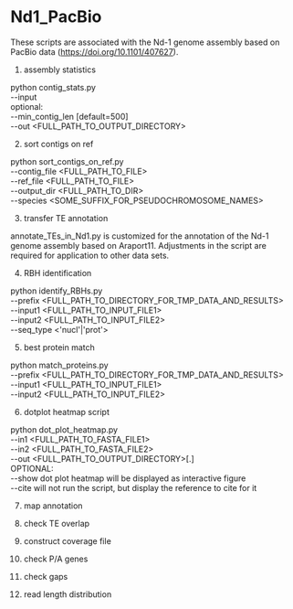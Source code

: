 # Nd1_PacBio
These scripts are associated with the Nd-1 genome assembly based on PacBio data (https://doi.org/10.1101/407627).


1) assembly statistics

python contig_stats.py \
--input <FILENAME> \
optional: \
--min_contig_len <INTEGER> [default=500] \
--out <FULL_PATH_TO_OUTPUT_DIRECTORY>


2) sort contigs on ref

python sort_contigs_on_ref.py \
--contig_file <FULL_PATH_TO_FILE> \
--ref_file <FULL_PATH_TO_FILE> \
--output_dir <FULL_PATH_TO_DIR> \
--species <SOME_SUFFIX_FOR_PSEUDOCHROMOSOME_NAMES>


3) transfer TE annotation

annotate_TEs_in_Nd1.py is customized for the annotation of the Nd-1 genome assembly based on Araport11. Adjustments in the script are required for application to other data sets.

4) RBH identification

python identify_RBHs.py \
--prefix <FULL_PATH_TO_DIRECTORY_FOR_TMP_DATA_AND_RESULTS> \
--input1 <FULL_PATH_TO_INPUT_FILE1> \
--input2 <FULL_PATH_TO_INPUT_FILE2> \
--seq_type <'nucl'|'prot'>


5) best protein match

python match_proteins.py \
--prefix <FULL_PATH_TO_DIRECTORY_FOR_TMP_DATA_AND_RESULTS> \
--input1 <FULL_PATH_TO_INPUT_FILE1> \
--input2 <FULL_PATH_TO_INPUT_FILE2>


6) dotplot heatmap script

python dot_plot_heatmap.py \
--in1 <FULL_PATH_TO_FASTA_FILE1> \
--in2 <FULL_PATH_TO_FASTA_FILE2> \
--out <FULL_PATH_TO_OUTPUT_DIRECTORY>[.] \
OPTIONAL: \
--show	dot plot heatmap will be displayed as interactive figure \
--cite	will not run the script, but display the reference to cite for it

7) map annotation




8) check TE overlap
9) construct coverage file
10) check P/A genes
11) check gaps
12) read length distribution
